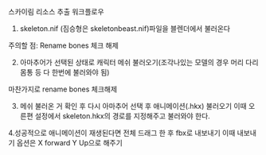 스카이림 리소스 추출 워크플로우


1. skeleton.nif (짐승형은 skeletonbeast.nif)파일을 블렌더에서 불러온다

주의할 점: Rename bones 체크 해제


2. 아마추어가 선택된 상태로 캐릭터 메쉬 불러오기(조각나있는 모델의 경우 머리 다리 몸통 등 다 한번에 불러와야 됨)

마찬가지로 rename bones 체크해제

3. 메쉬 불러온 거 확인 후 다시 아마추어 선택 후 애니메이션(.hkx) 불러오기
이때 오른편 설정에서 skeleton.hkx의 경로를 지정해주고 불러와야 한다.

4.성공적으로 애니메이션이 재생된다면 전체 드래그 한 후 fbx로 내보내기
이때 내보내기 옵션은 X forward Y Up으로 해주기

